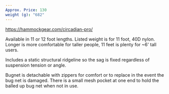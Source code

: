 ```yaml
---
Approx. Price: 130
weight (g): "682"
---
```

https://hammockgear.com/circadian-pro/

Available in 11 or 12 foot lengths. Listed weight is for 11 foot, 40D nylon. Longer is more comfortable for taller people, 11 feet is plenty for ~6' tall users.

Includes a static structural ridgeline so the sag is fixed regardless of suspension tension or angle.

Bugnet is detachable with zippers for comfort or to replace in the event the bug net is damaged. There is a small mesh pocket at one end to hold the balled up bug net when not in use.